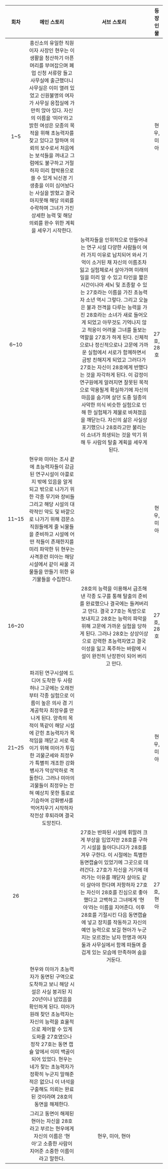 

|  회차   |                                                                                                                                                                메인 스토리                                                                                                                                                                |                                                                                                                                                                                                                                                          서브 스토리                                                                                                                                                                                                                                                           |   등장인물   |
| :---: | :----------------------------------------------------------------------------------------------------------------------------------------------------------------------------------------------------------------------------------------------------------------------------------------------------------------------------------: | :-----------------------------------------------------------------------------------------------------------------------------------------------------------------------------------------------------------------------------------------------------------------------------------------------------------------------------------------------------------------------------------------------------------------------------------------------------------------------------------------------------------------------: | :------: |
|  1~5  | <center>흥신소의 유일한 직원이자 사장인 현우는 이 생활을 청산하기 아픈 머리를 부여잡으며 폐업 신청 서류랑 들고 사무실에 출근했더니 사무실은 이미 열려 있었고 신원불명의 여자가 사무실 응접실에 가만히 앉아 있다. 자신의 이름을 ‘미아’라고 밝힌 여성은 모종의 목적을 위해 초능력자를 찾고 있다고 말하며 의뢰의 보수로서 처음에는 보석들을 꺼내고 그럼에도 불구하고 거절하자 미리 협박용으로 쓸 수 있게 뇌신경 기생충을 이미 심어놨다는 사실을 밝혔고 결국 마지못해 해당 의뢰를 수락하며 그녀가 가진 상세한 능력 및 해당 의뢰를 완수 위한 계획을 세우기 시작한다.</center> |                                                                                                                                                                                                                                                                                                                                                                                                                                                                                                                           |  현우, 미아  |
| 6~10  |                                                                                                                                                                                                                                                                                                                                      | 능력자들을 인위적으로 만들어내는 연구 시설 다양한 사람들이 여러 가지 이유로 납치되어 와서 기억이 소거된 채 자신의 이름조차 잃고 실험체로서 살아가며 미래의 일을 미리 알 수 있고 타인을 짧은 시간이나마 세뇌 및 조종할 수 있는 27호라는 이름을 가진 초능력자 소년 역시 그렇다. 그리고 오늘은 불과 전격을 다루는 능력을 가진 28호라는 소녀가 새로 들어오게 되었고 아무것도 기억나지 않고 적응이 어려울 그녀를 돌보는 역할을 27호가 하게 된다. 신체적으로나 정신적으로나 고문에 가까운 실험에서 서로가 함께하면서 금방 친해지게 되었고 그러다가 27호는 자신이 28호에게 반했다는 것을 자각하게 된다. 이 감정이 연구원에게 알려지면 잘못된 목적으로 악용될게 확실하기에 자신의 마음을 숨기며 살던 도중 일종의 사악한 의식 비슷한 실험으로 인해 한 실험체가 제물로 바쳐졌음을 깨닫는다. 자신의 삶은 사실상 포기했으나 28호라고만 불리는 이 소녀가 희생되는 것을 막기 위해 두 사람의 탈출 계획을 세우게 된다. | 27호, 28호 |
| 11~15 |                                                              현우와 미아는 조사 끝에 초능력자들이 감금된 연구시설이 아콜로지 밖에 있음을 알게 되고 밖으로 나가기 위한 각종 무기와 장비들 그리고 해당 시설의 대략적인 약도 및 바깥으로 나가기 위해 검문소 직원들에게 줄 뇌물들을 준비하고 시설에 어떤 적들이 존재한지를 미리 파악한 뒤 현우는 사격훈련 미아는 해당 시설에서 같이 싸울 괴물들을 만들기 위한 유기물들을 수집한다.                                                              |                                                                                                                                                                                                                                                                                                                                                                                                                                                                                                                           |  현우, 미아  |
| 16~20 |                                                                                                                                                                                                                                                                                                                                      |                                                                                                                                                                   28호의 능력을 이용해서 급조해낸 각종 도구를 통해 탈출의 준비를 완료했으나 결국에는 들켜버리고 만다. 결국 27호는 독방으로 보내지고 28호는 능력의 파악을 위해 고문에 가까운 실험을 당하게 된다. 그러나 28호는 상상이상으로 강력한 초능력자였고 결국 이성을 잃고 폭주하는 바람에 시설이 완전히 난장판이 되어 버리고 만다.                                                                                                                                                                   | 27호, 28호 |
| 21~25 |                                           파괴된 연구시설에 드디어 도착한 두 사람 허나 그곳에는 오래전부터 각종 실험으로 이름이 높은 의사 겸 기계공학자 최정우를 만나게 된다. 양측의 목적이 똑같이 해당 시설에 갇힌 초능력자가 목적임을 깨닫고 서로 죽이기 위해 미아가 투입한 괴물군세와 최정우가 특별히 개조한 강화병사가 막상막하로 격돌한다. 그러나 미아의 괴물들이 최정우는 전혀 예상치 못한 통로로 기습하여 강화병사를 먹어치우기 시작하자 작전상 후퇴라며 결국 도망친다.                                            |                                                                                                                                                                                                                                                                                                                                                                                                                                                                                                                           |  현우, 미아  |
|  26   |                                                                                                                                                                                                                                                                                                                                      |                                                                                                     27호는 반파된 시설에 휘말려 크게 부상을 입었지만 28호를 구하기 시설을 돌아다니다가 28호를 겨우 구한다. 이 시절에는 특별한 동면캡슐이 있었기에 그곳으로 데려간다. 27호가 자신을 거기에 데려가는 이유를 깨닫자 살아도 같이 살아야 한다며 저항하자 27호는 자신이 28호를 진심으로 좋아했다고 고백하고 그녀에게 ‘현아’라는 이름을 지어준다. 이후 28호를 기절시킨 다음 동면캡슐에 넣고 장치를 작동하고 자신의 예언 능력으로 보길 현아가 누군지는 모르겠는 남자 한명과 여자 둘과 사무실에서 함께 떠들며 즐겁게 있는 모습에 만족하며 숨을 거둔다.                                                                                                     | 27호, 현아  |
|       |                                                   현우와 미아가 초능력자가 동면된 구역으로 도착하고 보니 해당 시설은 사실 붕괴된 지 20년이나 넘었음을 확인하게 된다. 미아가 원래 찾던 초능력자는 자신의 능력을 효율적으로 제어할 수 있게 도와줄 27호였으나 정작 27호는 동면 캡슐 앞에서 이미 백골이 되어 있었다. 현우는 네가 찾는 초능력자가 정확히 누군지 말해준 적은 없으니 이 녀석을 구출해도 의뢰는 완료된 것이라며 28호의 동면을 해제한다.                                                    |                                                                                                                                                                                                                                                                                                                                                                                                                                                                                                                           |          |
|       |                                                                                                                             그리고 동면이 해제된 현아는 자신을 28호라고 부르는 현우에게 자신의 이름은 ‘현아’고 소중한 사람이 지어준 소중한 이름이라고 말한다.                                                                                                                              |                                                                                                                                                                                                                                                        현우, 미아, 현아                                                                                                                                                                                                                                                         |          |
